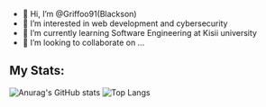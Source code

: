 - 👋 Hi, I’m @Griffoo91(Blackson)
- 👀 I’m interested in web development and cybersecurity
- 🌱 I’m currently learning Software Engineering at Kisii university
- 💞️ I’m looking to collaborate on ...

## My Stats:
![Anurag's GitHub stats](https://github-readme-stats.vercel.app/api?username=griffoo91&show_icons=true&theme=merko)
![Top Langs](https://github-readme-stats.vercel.app/api/top-langs/?username=griffoo91&layout=compact&theme=merko)
<!---
Griffoo91/Griffoo91 is a ✨ special ✨ repository because its `README.md` (this file) appears on your GitHub profile.
You can click the Preview link to take a look at your changes.
--->

